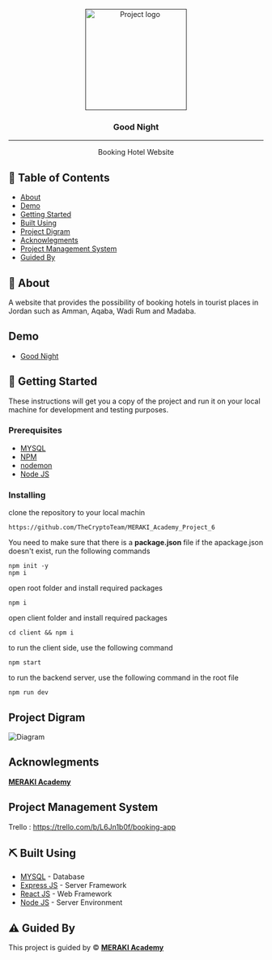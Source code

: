 
<p align="center">
  <a href="" rel="noopener">
 <img width=200px height=200px src="https://res.cloudinary.com/cryptoteam/image/upload/v1647340869/g4jvlsgejyfssvm95fud.svg" alt="Project logo"></a>
</p>
<h3 align="center">Good Night</h3>

---

<p align="center"> Booking Hotel Website 

</p>

## 📝 Table of Contents

- [About](#about)
- [Demo](#demo)
- [Getting Started](#getting_started)
- [Built Using](#built_using)
- [Project Digram](#project_digram)
- [Acknowlegments](#acknowlegments)
- [Project Management System](#Project_Management_System)
- [Guided By](#guided_by)

 
## 🧐 About <a name = "about"></a>

A website that provides the possibility of booking hotels in tourist places in Jordan such as Amman, Aqaba, Wadi Rum and Madaba.


## Demo <a name = "demo"></a>

- [Good Night](https://classy-concha-d8dcef.netlify.app/) 

## 🏁 Getting Started <a name = "getting_started"></a>
These instructions will get you a copy of the project and run it on your local machine for development and testing purposes.


### Prerequisites

- [MYSQL](https://www.mysql.com/) 
- [NPM](https://docs.npmjs.com/cli/v6/commands/npm-install)
- [nodemon](https://nodemon.io/) 
- [Node JS](https://nodejs.org/en/) 

### Installing

clone the repository to your local machin
```
https://github.com/TheCryptoTeam/MERAKI_Academy_Project_6
```
You need to make sure that there is a **package.json** file
if the apackage.json doesn't exist, run the following commands 
```
npm init -y
npm i
```
open root folder and install required packages
```
npm i
```
open client folder and install required packages
```
cd client && npm i
```

to run the client side, use the following command
```
npm start
```
to run the backend server, use the following command in the root file
```
npm run dev
```
## Project Digram <a name = "project_digram"></a>
<img  src="https://res.cloudinary.com/cryptoteam/image/upload/v1647730806/mxkf4cgpal9baenb2qnq.png" alt="Diagram">


## Acknowlegments <a name = "acknowlegments"></a>

**[MERAKI Academy](https://www.meraki-academy.org)**
 
##  Project Management System <a name = "Project_Management_System"></a>


Trello : https://trello.com/b/L6Jn1b0f/booking-app


## ⛏️ Built Using <a name = "built_using"></a>

- [MYSQL](https://www.mysql.com/)  - Database
- [Express JS](https://expressjs.com/) - Server Framework
- [React JS](https://https://reactjs.org/) - Web Framework
- [Node JS](https://nodejs.org/en/) - Server Environment

## ⚠️ Guided By <a name = "guided_by"></a>

This project is guided by ©️ **[MERAKI Academy](https://www.meraki-academy.org)**
